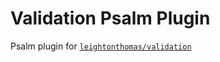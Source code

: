 # Validation Psalm Plugin

Psalm plugin for [`leightonthomas/validation`](https://github.com/leightonthomas/validation)
